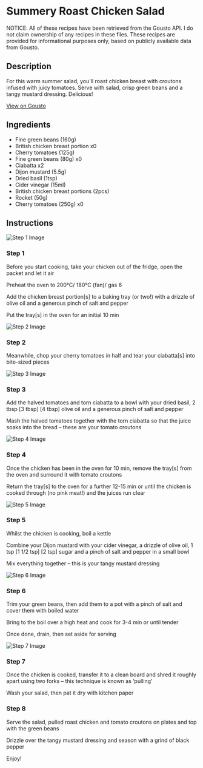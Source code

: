 # Summery Roast Chicken Salad

NOTICE: All of these recipes have been retrieved from the Gousto API. I do not claim ownership of any recipes in these files. These recipes are provided for informational purposes only, based on publicly available data from Gousto.

## Description

For this warm summer salad, you'll roast chicken breast with croutons infused with juicy tomatoes. Serve with salad, crisp green beans and a tangy mustard dressing. Delicious!

[View on Gousto](https://www.gousto.co.uk/recipes/cookbook/summery-roast-chicken-salad)

## Ingredients

- Fine green beans (160g)
- British chicken breast portion x0
- Cherry tomatoes (125g)
- Fine green beans (80g) x0
- Ciabatta x2
- Dijon mustard (5.5g)
- Dried basil (1tsp)
- Cider vinegar (15ml)
- British chicken breast portions (2pcs)
- Rocket (50g)
- Cherry tomatoes (250g) x0

## Instructions

![Step 1 Image](https://production-media.gousto.co.uk/cms/recipe-step-image/Edited-image-1-copy-2-1595436575130-x200.jpg)

### Step 1

Before you start cooking, take your chicken out of the fridge, open the packet and let it air

Preheat the oven to 200°C/ 180°C (fan)/ gas 6

Add the chicken breast portion[s]<span class="text-danger"> </span>to a baking tray (or two!) with a drizzle of olive oil and a generous pinch of salt and pepper

Put the tray[s] in the oven for an initial 10 min

![Step 2 Image](https://production-media.gousto.co.uk/cms/recipe-step-image/Step-2-1583339761913-x200.jpg)

### Step 2

Meanwhile, chop your cherry tomatoes in half and tear your ciabatta[s] into bite-sized pieces

![Step 3 Image](https://production-media.gousto.co.uk/cms/recipe-step-image/Step-3-1583339765429-x200.jpg)

### Step 3

Add the halved tomatoes and torn ciabatta to a bowl with your dried basil, 2 tbsp <span class="text-purple">[3 tbsp]</span> <span class="text-danger">[4 tbsp] </span>olive oil and a generous pinch of salt and pepper

Mash the halved tomatoes together with the torn ciabatta so that the juice soaks into the bread – these are your tomato croutons

![Step 4 Image](https://production-media.gousto.co.uk/cms/recipe-step-image/Step-4-1595937514684-x200.jpg)

### Step 4

Once the chicken has been in the oven for 10 min, remove the tray[s] from the oven and surround it with tomato croutons

Return the tray[s]<span class="text-danger"> </span>to the oven for a further 12-15 min or until the chicken is cooked through (no pink meat!) and the juices run clear

![Step 5 Image](https://production-media.gousto.co.uk/cms/recipe-step-image/Step-5-1583339772462-x200.jpg)

### Step 5

Whilst the chicken is cooking, boil a kettle

Combine your Dijon mustard with your cider vinegar, a drizzle of olive oil, 1 tsp <span class="text-purple">[1 1/2 tsp]</span> <span class="text-danger">[2 tsp]</span> sugar and a pinch of salt and pepper in a small bowl

Mix everything together – this is your tangy mustard dressing

![Step 6 Image](https://production-media.gousto.co.uk/cms/recipe-step-image/Step-6-1583339776479-x200.jpg)

### Step 6

Trim your green beans, then add them to a pot with a pinch of salt and cover them with boiled water

Bring to the boil over a high heat and cook for 3-4 min or until tender

Once done, drain, then set aside for serving

![Step 7 Image](https://production-media.gousto.co.uk/cms/recipe-step-image/Step-7-1583339780109-x200.jpg)

### Step 7

Once the chicken is cooked, transfer it to a clean board and shred it roughly apart using two forks – this technique is known as ‘pulling’

Wash your salad, then pat it dry with kitchen paper

### Step 8

Serve the salad, pulled roast chicken and tomato croutons on plates and top with the green beans

Drizzle over the tangy mustard dressing and season with a grind of black pepper

Enjoy!

